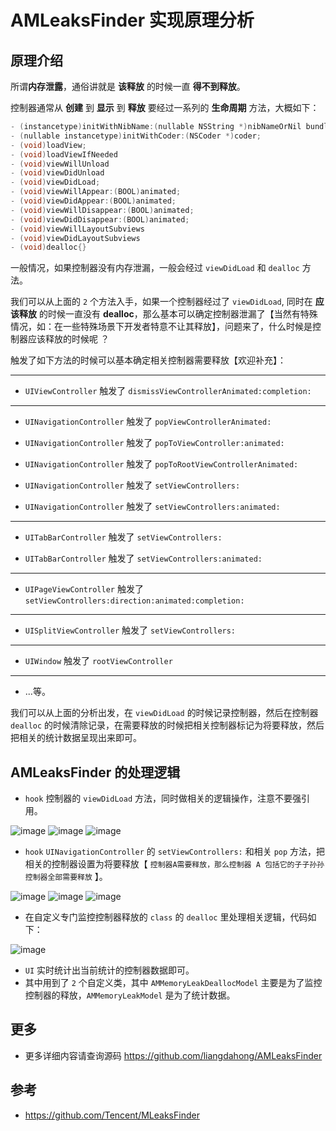 # AMLeaksFinder 实现原理分析

## 原理介绍

所谓**内存泄露**，通俗讲就是 **该释放** 的时候一直 **得不到释放**。

控制器通常从 **创建** 到 **显示** 到 **释放**  要经过一系列的 **生命周期** 方法，大概如下：

```objective-c
- (instancetype)initWithNibName:(nullable NSString *)nibNameOrNil bundle:(nullable NSBundle *)nibBundleOrNil;
- (nullable instancetype)initWithCoder:(NSCoder *)coder;
- (void)loadView;
- (void)loadViewIfNeeded
- (void)viewWillUnload
- (void)viewDidUnload
- (void)viewDidLoad;
- (void)viewWillAppear:(BOOL)animated;
- (void)viewDidAppear:(BOOL)animated;
- (void)viewWillDisappear:(BOOL)animated;
- (void)viewDidDisappear:(BOOL)animated;
- (void)viewWillLayoutSubviews
- (void)viewDidLayoutSubviews
- (void)dealloc{}
```

一般情况，如果控制器没有内存泄漏，一般会经过 `viewDidLoad`  和 `dealloc` 方法。

我们可以从上面的 `2` 个方法入手，如果一个控制器经过了 `viewDidLoad`,  同时在 **应该释放** 的时候一直没有  **dealloc**，那么基本可以确定控制器泄漏了【当然有特殊情况，如：在一些特殊场景下开发者特意不让其释放】，问题来了，什么时候是控制器应该释放的时候呢 ？

触发了如下方法的时候可以基本确定相关控制器需要释放【欢迎补充】：

---

- `UIViewController` 触发了 `dismissViewControllerAnimated:completion:` 

---

- `UINavigationController` 触发了 `popViewControllerAnimated: `

- `UINavigationController` 触发了 `popToViewController:animated: `

- `UINavigationController` 触发了 `popToRootViewControllerAnimated: `

- `UINavigationController` 触发了 `setViewControllers:`

- `UINavigationController` 触发了 `setViewControllers:animated:`

---

- `UITabBarController` 触发了 `setViewControllers:`

- `UITabBarController` 触发了 `setViewControllers:animated:` 

---

- `UIPageViewController` 触发了 `setViewControllers:direction:animated:completion:`

---

- `UISplitViewController` 触发了 `setViewControllers:` 

---

- `UIWindow` 触发了 `rootViewController`

---

- ...等。

我们可以从上面的分析出发，在 `viewDidLoad` 的时候记录控制器，然后在控制器  `dealloc` 的时候清除记录，在需要释放的时候把相关控制器标记为将要释放，然后把相关的统计数据呈现出来即可。


## AMLeaksFinder 的处理逻辑

- `hook` 控制器的 `viewDidLoad` 方法，同时做相关的逻辑操作，注意不要强引用。

![image](https://user-images.githubusercontent.com/12118567/82640835-dcd36100-9c3d-11ea-8252-a1602aa46baf.png)
![image](https://user-images.githubusercontent.com/12118567/82641054-4bb0ba00-9c3e-11ea-97fc-f1236fed1ae3.png)
![image](https://user-images.githubusercontent.com/12118567/82641065-4fdcd780-9c3e-11ea-805b-77e1eff73cb6.png)

- `hook` `UINavigationController` 的 `setViewControllers:` 和相关 `pop` 方法，把相关的控制器设置为将要释放【 `控制器A需要释放，那么控制器 A 包括它的子子孙孙控制器全部需要释放` 】。

![image](https://user-images.githubusercontent.com/12118567/82641110-6420d480-9c3e-11ea-8c23-300050715101.png)
![image](https://user-images.githubusercontent.com/12118567/82641197-8b77a180-9c3e-11ea-8436-0cea58c96ba8.png)
![image](https://user-images.githubusercontent.com/12118567/82641330-c4b01180-9c3e-11ea-8799-a7214738a910.png)

- 在自定义专门监控控制器释放的 `class` 的 `dealloc` 里处理相关逻辑，代码如下：

![image](https://user-images.githubusercontent.com/12118567/82641484-fb862780-9c3e-11ea-98cd-07ed1c58046f.png)

- `UI` 实时统计出当前统计的控制器数据即可。
- 其中用到了 `2` 个自定义类，其中 `AMMemoryLeakDeallocModel` 主要是为了监控控制器的释放，`AMMemoryLeakModel` 是为了统计数据。

## 更多

- 更多详细内容请查询源码 https://github.com/liangdahong/AMLeaksFinder

## 参考

- https://github.com/Tencent/MLeaksFinder

